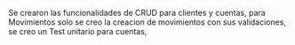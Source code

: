 Se crearon las funcionalidades de CRUD para clientes y cuentas, para Movimientos solo se creo la creacion de movimientos con sus validaciones, se creo un Test unitario para cuentas, 
